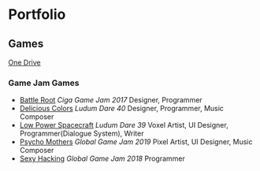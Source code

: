 # Portfolio
## Games
[One Drive](https://1drv.ms/f/s!AgO0uTXGovlgjhl8nkTEZt0zgGQM)
### Game Jam Games
- [Battle Root](http://wanga.me/CGJ2017/detail?game=46) *Ciga Game Jam 2017* Designer, Programmer
- [Delicious Colors](https://ldjam.com/events/ludum-dare/40/delicious-colors) *Ludum Dare 40* Designer, Programmer, Music Composer
- [Low Power Spacecraft](https://gamejolt.com/games/lowpowerspacecraft/273184) *Ludum Dare 39* Voxel Artist, UI Designer, Programmer(Dialogue System), Writer
- [Psycho Mothers](https://globalgamejam.org/2019/games/psycho-mothers-%E3%82%B5%E3%82%A4%E3%82%B3%E3%83%9E%E3%82%B6%E3%83%BC) *Global Game Jam 2019* Pixel Artist, UI Designer, Music Composer
- [Sexy Hacking](https://globalgamejam.org/2018/games/sexy-hacking-%E3%82%A8%E3%83%AD%E3%81%84%E3%83%98%E3%83%83%E3%82%AD%E3%83%B3%E3%82%B0-%E6%80%A7%E6%84%9F%E9%AA%87%E5%AE%A2) *Global Game Jam 2018* Programmer
